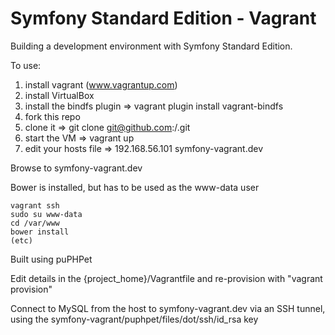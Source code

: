 Symfony Standard Edition - Vagrant
==================================

Building a development environment with Symfony Standard Edition.

To use:

 1. install vagrant (www.vagrantup.com)
 2. install VirtualBox
 3. install the bindfs plugin => vagrant plugin install vagrant-bindfs
 4. fork this repo
 5. clone it => git clone git@github.com:<your-github>/<your-fork>.git
 6. start the VM => vagrant up
 7. edit your hosts file => 192.168.56.101  symfony-vagrant.dev

Browse to symfony-vagrant.dev

Bower is installed, but has to be used as the www-data user

    vagrant ssh
    sudo su www-data
    cd /var/www
    bower install
    (etc)

Built using puPHPet

Edit details in the {project_home}/Vagrantfile and re-provision with "vagrant provision"

Connect to MySQL from the host to symfony-vagrant.dev via an SSH tunnel, using the symfony-vagrant/puphpet/files/dot/ssh/id_rsa key